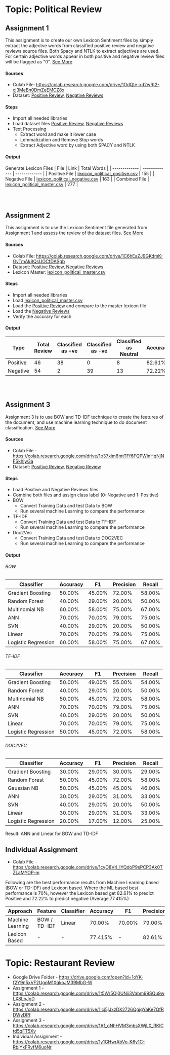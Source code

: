 # Topic: Political Review

## Assignment 1
This assignment is to create our own Lexicon Sentiment files by simply extract the adjectve words from classified positive review and negative reviews source files. Both Spacy and NTLK to extract adjectives are used. For certain adjective words appear in both positive and negative review files will be flagged as "0". [See More](https://classroom.google.com/u/1/c/MjcxMjM5ODc3OTZa/a/NDA3ODYwODEyMTBa/details)

#### Sources
- Colab File: https://colab.research.google.com/drive/1OdQte-xd2wRt2-cj3MeBn0DmZeEMCZ8x
- Dataset: [Positive Review](https://github.com/yeetornghoo/UD_PoliticalReview/blob/master/dataset/politic_issues_positive_reviews.csv), [Negative Reviews](https://github.com/yeetornghoo/UD_PoliticalReview/blob/master/dataset/politic_issues_negative_reviews.csv)
#### Steps
- Import all needed libraries
- Load dataset files [Positive Review](https://github.com/yeetornghoo/UD_PoliticalReview/blob/master/dataset/politic_issues_positive_reviews.csv), [Negative Reviews](https://github.com/yeetornghoo/UD_PoliticalReview/blob/master/dataset/politic_issues_negative_reviews.csv)
- Text Processing
	- Extract word and make it lower case
	- Lemmatization and Remove Stop words
	- Extract Adjective word by using both SPACY and NTLK
#### Output
Generate Lexicon Files
| File  | Link | Total Words |
| ------------- | ------------- | ------------- |
| Positive File | [lexicon_political_positive.csv](https://github.com/yeetornghoo/UD_PoliticalReview/blob/master/lexicon_sentiment/lexicon_political_positive.csv) | 155 |
| Negative File | [lexicon_political_negative.csv](https://github.com/yeetornghoo/UD_PoliticalReview/blob/master/lexicon_sentiment/lexicon_political_negative.csv) | 163 |
| Combined File | [lexicon_political_master.csv](https://github.com/yeetornghoo/UD_PoliticalReview/blob/master/lexicon_sentiment/lexicon_political_master.csv) | 277 |

<br/><br/>
## Assignment 2
This assignment is to use the Lexicon Sentiment file generated from Assignment 1 and assess the review of the dataset files. [See More](https://classroom.google.com/u/1/c/MjcxMjM5ODc3OTZa/a/NDA3ODYwODEyNjFa/details)

#### Sources
- Colab File: https://colab.research.google.com/drive/1C6hEaZJ9GKdmK-GvTmAk8QsUOCfDASgb
- Dataset: [Positive Review](https://github.com/yeetornghoo/UD_PoliticalReview/blob/master/dataset/politic_issues_positive_reviews.csv), [Negative Reviews](https://github.com/yeetornghoo/UD_PoliticalReview/blob/master/dataset/politic_issues_negative_reviews.csv)
- Lexicon Master: [lexicon_political_master.csv](https://github.com/yeetornghoo/UD_PoliticalReview/blob/master/lexicon_sentiment/lexicon_political_master.csv)
#### Steps
- Import all needed libraries
- Load [lexicon_political_master.csv](https://github.com/yeetornghoo/UD_PoliticalReview/blob/master/lexicon_sentiment/lexicon_political_master.csv)
- Load the [Positive Review](https://github.com/yeetornghoo/UD_PoliticalReview/blob/master/dataset/politic_issues_positive_reviews.csv) and compare to the master lexicon file
- Load the [Negative Reviews](https://github.com/yeetornghoo/UD_PoliticalReview/blob/master/dataset/politic_issues_negative_reviews.csv)
- Verify the accurary for each
#### Output

| Type | Total Review | Classified as +ve | Classified as -ve | Classified as Neutral | Accuracy | 
| ------------- | ------------- | ------------- | ------------- | ------------- | ------------- |
| Positive | 46 | 38 | 0 | 8 | 82.61% |
| Negative | 54 | 2 | 39 | 13 | 72.22% |

<br/><br/>
## Assignment 3
Assignment 3 is to use BOW and TD-IDF technique to create the features of the document, and use machine learning technique to do document classification. [See More](https://classroom.google.com/u/1/c/MjcxMjM5ODc3OTZa/a/NDA3OTk0ODQ1Mjha/details)
#### Sources
- Colab File - https://colab.research.google.com/drive/1p37xim6mtTFf6FQPWinHqNjNFSkhjw3a
- Dataset: [Positive Review](https://github.com/yeetornghoo/UD_PoliticalReview/blob/master/dataset/politic_issues_positive_reviews.csv), [Negative Review](https://github.com/yeetornghoo/UD_PoliticalReview/blob/master/dataset/politic_issues_negative_reviews.csv)
#### Steps
- Load Positive and Negative Reviews files
- Combine both files and assign class label (0: Negative and 1: Positive)
- BOW
	- Convert Training Data and test Data to BOW
	- Run several machine Learning to compare the performance
- TF-IDF
	- Convert Training Data and test Data to TF-IDF
	- Run several machine Learning to compare the performance	
- Doc2Vec
	- Convert Training Data and test Data to DOC2VEC
	- Run several machine Learning to compare the performance	
#### Output

###### BOW

| Classifier | Accuracy | F1 | Precision | Recall | 
| ------------- | ------------- | ------------- | ------------- | ------------- |
| Gradient Boosting | 50.00% | 45.00% | 72.00% | 58.00% |
| Random Forest | 40.00% | 29.00% | 20.00% | 50.00% |
| Multinomial NB | 60.00% | 58.00% | 75.00% | 67.00% |
| ANN | 70.00% | 70.00% | 79.00% | 75.00% |
| SVN | 40.00% | 29.00% | 20.00% | 50.00% |
| Linear | 70.00% | 70.00% | 79.00% | 75.00% |
| Logistic Regression | 60.00% | 58.00% | 75.00% | 67.00% |

###### TF-IDF

| Classifier | Accuracy | F1 | Precision | Recall | 
| ------------- | ------------- | ------------- | ------------- | ------------- |
| Gradient Boosting | 50.00% | 49.00% | 55.00% | 54.00% |
| Random Forest | 40.00% | 29.00% | 20.00% | 50.00% |
| Multinomial NB | 50.00% | 45.00% | 72.00% | 58.00% |
| ANN | 70.00% | 70.00% | 79.00% | 75.00% |
| SVN | 40.00% | 29.00% | 20.00% | 50.00% |
| Linear | 70.00% | 70.00% | 79.00% | 75.00% |
| Logistic Regression | 50.00% | 45.00% | 72.00% | 58.00% |

###### DOC2VEC

| Classifier | Accuracy | F1 | Precision | Recall | 
| ------------- | ------------- | ------------- | ------------- | ------------- |
| Gradient Boosting | 30.00% | 29.00% | 30.00% | 29.00% |
| Random Forest | 50.00% | 45.00% | 72.00% | 58.00% |
| Gaussian NB | 50.00% | 45.00% | 45.00% | 46.00% |
| ANN | 30.00% | 29.00% | 31.00% | 33.00% |
| SVN | 40.00% | 29.00% | 20.00% | 50.00% |
| Linear | 30.00% | 29.00% | 31.00% | 33.00% |
| Logistic Regression | 20.00% | 17.00% | 12.00% | 25.00% |

Result: ANN and Linear for BOW and TD-IDF

## Individual Assignment
- Colab File - https://colab.research.google.com/drive/1cyO8V4_lYQdoP9sPCP3Ak0TZLaMYOP-m

Following are the best performance results from Machine Learning based (BOW or TD-IDF) and Lexicon based. Where the ML based best performance is 70%, however the Lexicon based get 82.61% to predict Positive and 72.22% to predict negative (Average 77.415%)


| Approach | Feature | Classifier | Accuracy | F1 | Precision | Recall | 
| ------------- | ------------- | ------------- | ------------- | ------------- | ------------- | ------------- |
| Machine Learning | BOW / TD-IDF | Linear | 70.00% | 70.00% | 79.00% | 75.00% |
| Lexicon Based | - | - | 77.415% | - | 82.61% | 72.22% |

# Topic: Restaurant Review
- Google Drive Folder - https://drive.google.com/open?id=1oYK-f2Y9n5xVF2UgpM1XqkoJM39MbG-W
- Assignment 1 - https://colab.research.google.com/drive/1t5Wr5Oj0UNii3Vabm99SQu9wLX8LbJgD
- Assignment 2 - https://colab.research.google.com/drive/1lcj5jJxzDX2726QgjgYaKe7QfRDWyDPf
- Assignment 3 - https://colab.research.google.com/drive/1Af_oNhHVM3mbsXWjL0_RKICtd5qFT5Xv
- Individual Assignment - https://colab.research.google.com/drive/1y1GHwrAbVo-K6y1C-RbjYxFRvfM6uoNr
